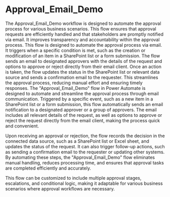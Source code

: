 # Approval_Email_Demo
The Approval_Email_Demo workflow is designed to automate the approval process for various business scenarios. This flow ensures that approval requests are efficiently handled and that stakeholders are promptly notified via email. It improves transparency and accountability within the approval process. This flow is designed to automate the approval process via email. It triggers when a specific condition is met, such as the creation or modification of an item in a SharePoint list or a form submission. The flow sends an email to designated approvers with the details of the request and options to approve or reject directly from their email client. Once an action is taken, the flow updates the status in the SharePoint list or relevant data source and sends a confirmation email to the requester. This streamlines the approval process, reducing manual effort and ensuring timely responses.
The "Approval_Email_Demo" flow in Power Automate is designed to automate and streamline the approval process through email communication. Triggered by a specific event, such as a new item in a SharePoint list or a form submission, this flow automatically sends an email notification to a designated approver or a group of approvers. The email includes all relevant details of the request, as well as options to approve or reject the request directly from the email client, making the process quick and convenient.

Upon receiving an approval or rejection, the flow records the decision in the connected data source, such as a SharePoint list or Excel sheet, and updates the status of the request. It can also trigger follow-up actions, such as sending a confirmation email to the requester or updating other systems. By automating these steps, the "Approval_Email_Demo" flow eliminates manual handling, reduces processing time, and ensures that approval tasks are completed efficiently and accurately.

This flow can be customized to include multiple approval stages, escalations, and conditional logic, making it adaptable for various business scenarios where approval workflows are necessary.
